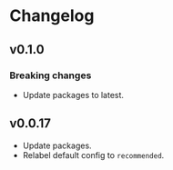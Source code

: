 # Changelog

## v0.1.0

### Breaking changes

- Update packages to latest.

## v0.0.17

- Update packages.
- Relabel default config to `recommended`.
